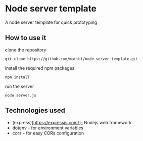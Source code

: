 # Node server template
A node server template for quick prototyping

## How to use it

clone the repository
```
git clone https://github.com/mattbf/node-server-template.git
```
install the required npm packages
```
npm install
```

run the server
```
node server.js
```

## Technologies used

* (express)[https://expressjs.com/]- Nodejs web framework
* dotenv - for environment variables
* cors - for easy CORs configuration
